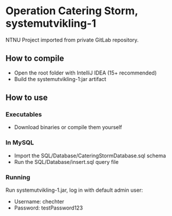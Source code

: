 # Operation Catering Storm, systemutvikling-1
NTNU Project imported from private GitLab repository.

## How to compile
- Open the root folder with IntelliJ IDEA (15+ recommended)
- Build the systemutvikling-1:jar artifact

## How to use
### Executables
- Download binaries or compile them yourself

### In MySQL
- Import the SQL/Database/CateringStormDatabase.sql schema
- Run the SQL/Database/insert.sql query file

### Running
Run systemutvikling-1.jar, log in with default admin user:
- Username: chechter
- Password: testPassword123
